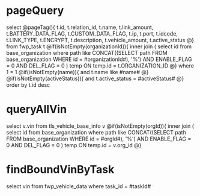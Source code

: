 pageQuery
===
select 
@pageTag(){
    t.id,
    t.relation_id,
    t.name,
    t.link_amount,
    t.BATTERY_DATA_FLAG,
    t.CUSTOM_DATA_FLAG,
    t.ip,
    t.port,
    t.idcode,
    t.LINK_TYPE,
    t.ENCRYPT,
    t.description,
    t.vehicle_amount,
    t.active_status
@}
from fwp_task t
@if(isNotEmpty(organizationId)){
    inner join ( select id from base_organization 
                    where path like CONCAT((SELECT path FROM base_organization WHERE id = #organizationId#), '%') 
                    AND ENABLE_FLAG = 0 AND DEL_FLAG = 0 
                ) temp ON temp.id = t.ORGANIZATION_ID
@}
where 1 = 1
@if(isNotEmpty(name)){
    and t.name like #name#
@}
@if(isNotEmpty(activeStatus)){
    and t.active_status = #activeStatus#
@}
order by t.id desc


queryAllVin
===
select v.vin from tls_vehicle_base_info v
@if(isNotEmpty(orgId)){
    inner join ( select id from base_organization 
                    where path like CONCAT((SELECT path FROM base_organization WHERE id = #orgId#), '%') 
                    AND ENABLE_FLAG = 0 AND DEL_FLAG = 0 
                ) temp ON temp.id = v.org_id
@}

findBoundVinByTask
===
select vin from fwp_vehicle_data where task_id = #taskId#
	